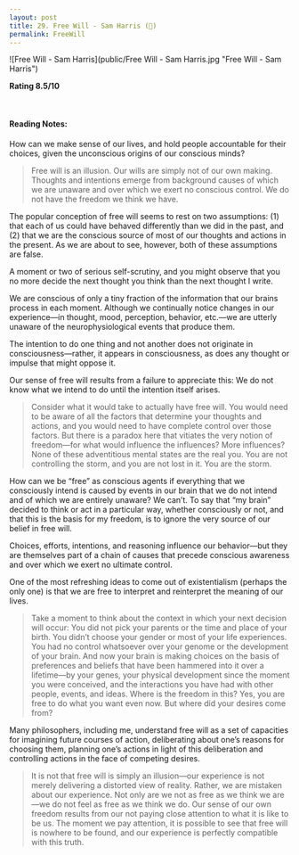 ```yaml
---
layout: post
title: 29. Free Will - Sam Harris (📱)
permalink: FreeWill
---
```


![Free Will - Sam Harris](public/Free Will - Sam Harris.jpg "Free Will - Sam Harris")

**Rating 8.5/10**

<br>

#### Reading Notes:

How can we make sense of our lives, and hold people accountable for their choices, given the unconscious origins of our conscious minds?

> Free will is an illusion. Our wills are simply not of our own making. Thoughts and intentions emerge from background causes of which we are unaware and over which we exert no conscious control. We do not have the freedom we think we have.

The popular conception of free will seems to rest on two assumptions: (1) that each of us could have behaved differently than we did in the past, and (2) that we are the conscious source of most of our thoughts and actions in the present. As we are about to see, however, both of these assumptions are false.

A moment or two of serious self-scrutiny, and you might observe that you no more decide the next thought you think than the next thought I write.

We are conscious of only a tiny fraction of the information that our brains process in each moment. Although we continually notice changes in our experience—in thought, mood, perception, behavior, etc.—we are utterly unaware of the neurophysiological events that produce them.

The intention to do one thing and not another does not originate in consciousness—rather, it appears in consciousness, as does any thought or impulse that might oppose it.

Our sense of free will results from a failure to appreciate this: We do not know what we intend to do until the intention itself arises.

> Consider what it would take to actually have free will. You would need to be aware of all the factors that determine your thoughts and actions, and you would need to have complete control over those factors. But there is a paradox here that vitiates the very notion of freedom—for what would influence the influences? More influences? None of these adventitious mental states are the real you. You are not controlling the storm, and you are not lost in it. You are the storm.

How can we be “free” as conscious agents if everything that we consciously intend is caused by events in our brain that we do not intend and of which we are entirely unaware? We can’t. To say that “my brain” decided to think or act in a particular way, whether consciously or not, and that this is the basis for my freedom, is to ignore the very source of our belief in free will.

Choices, efforts, intentions, and reasoning influence our behavior—but they are themselves part of a chain of causes that precede conscious awareness and over which we exert no ultimate control.

One of the most refreshing ideas to come out of existentialism (perhaps the only one) is that we are free to interpret and reinterpret the meaning of our lives.

> Take a moment to think about the context in which your next decision will occur: You did not pick your parents or the time and place of your birth. You didn’t choose your gender or most of your life experiences. You had no control whatsoever over your genome or the development of your brain. And now your brain is making choices on the basis of preferences and beliefs that have been hammered into it over a lifetime—by your genes, your physical development since the moment you were conceived, and the interactions you have had with other people, events, and ideas. Where is the freedom in this? Yes, you are free to do what you want even now. But where did your desires come from?

Many philosophers, including me, understand free will as a set of capacities for imagining future courses of action, deliberating about one’s reasons for choosing them, planning one’s actions in light of this deliberation and controlling actions in the face of competing desires.

> It is not that free will is simply an illusion—our experience is not merely delivering a distorted view of reality. Rather, we are mistaken about our experience. Not only are we not as free as we think we are—we do not feel as free as we think we do. Our sense of our own freedom results from our not paying close attention to what it is like to be us. The moment we pay attention, it is possible to see that free will is nowhere to be found, and our experience is perfectly compatible with this truth.
